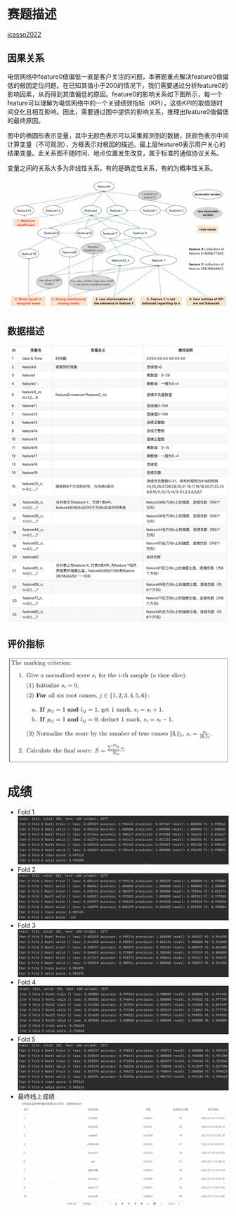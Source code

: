 # 赛题描述
[icassp2022](https://www.aiops.sribd.cn/home/introduction)
## 因果关系

电信网络中feature0值偏低一直是客户关注的问题，本赛题重点解决feature0值偏低的根因定位问题。在已知其值小于200的情况下，我们需要通过分析feature0的影响因素，从而得到其值偏低的原因。feature0的影响关系如下图所示，每一个feature可以理解为电信网络中的一个关键绩效指标（KPI），这些KPI的取值随时间变化且相互影响。因此，需要通过图中提供的影响关系，推理出feature0值偏低的最终原因。

图中的椭圆形表示变量，其中无颜色表示可以采集观测到的数据，灰颜色表示中间计算变量（不可观测），方框表示对根因的描述。最上层feature0表示用户关心的结果变量。此关系图不随时间、地点位置发生改变，属于标准的通信协议关系。

变量之间的关系大多为非线性关系。有的是确定性关系，有的为概率性关系。

![](img/graph.png)

## 数据描述
![](img/data1.png)
![](img/data2.png)
## 评价指标
![](img/score.png)
# 成绩
- Fold 1
  ![](img/result1.png)
- Fold 2
  ![](img/result2.png)
- Fold 3
  ![](img/result3.png)
- Fold 4
  ![](img/result4.png)
- Fold 5
  ![](img/result5.png)
- 最终线上成绩
  ![](img/result.png)
